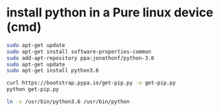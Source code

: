 # install python in a Pure linux device (cmd)

```bash
sudo apt-get update
sudo apt-get install software-properties-common
sudo add-apt-repository ppa:jonathonf/python-3.6
sudo apt-get update
sudo apt-get install python3.6

curl https://bootstrap.pypa.io/get-pip.py -o get-pip.py
python get-pip.py

ln -s /usr/bin/python3.6 /usr/bin/python
```


